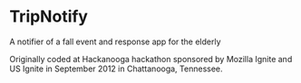 # TripNotify
A notifier of a fall event and response app for the elderly

Originally coded at Hackanooga hackathon sponsored by Mozilla Ignite and US Ignite in September 2012 in Chattanooga, Tennessee.
